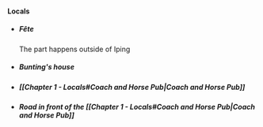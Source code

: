 #### Locals

- ##### Fête
	The part happens outside of Iping
- ##### Bunting's house
- ##### [[Chapter 1 - Locals#Coach and Horse Pub|Coach and Horse Pub]]
- ##### Road in front of the [[Chapter 1 - Locals#Coach and Horse Pub|Coach and Horse Pub]]
